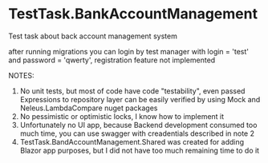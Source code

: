 # TestTask.BankAccountManagement
Test task about back account management system

after running migrations you can login by test manager with login = 'test' and password = 'qwerty', registration feature not implemented

NOTES:
1) No unit tests, but most of code have code "testability", even passed Expressions to repository layer can be easily verified by using Mock and Neleus.LambdaCompare nuget packages
2) No pessimistic or optimistic locks, I know how to implement it
3) Unfortunately no UI app, because Backend development consumed too much time, you can use swagger with creadentials described in note 2
4) TestTask.BandAccountManagement.Shared was created for adding Blazor app purposes, but I did not have too much remaining  time to do it
